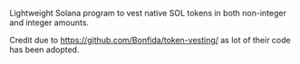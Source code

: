 Lightweight Solana program to vest native SOL tokens in both non-integer and integer amounts.

Credit due to https://github.com/Bonfida/token-vesting/ as lot of their code has been adopted. 
